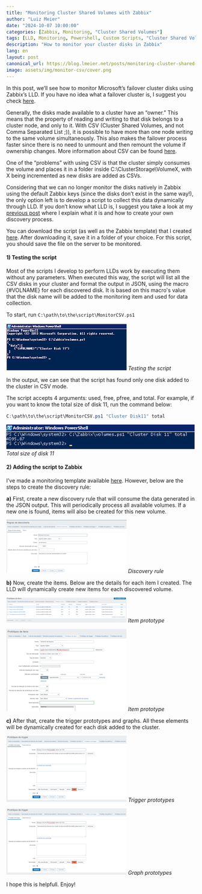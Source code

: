 ```yaml
---
title: "Monitoring Cluster Shared Volumes with Zabbix"
author: "Luiz Meier"
date: "2024-10-07 10:00:00"
categories: [Zabbix, Monitoring, "Cluster Shared Volumes"]
tags: [LLD, Monitoring, Powershell, Custom Scripts, "Cluster Shared Volumes"]
description: "How to monitor your cluster disks in Zabbix"
lang: en
layout: post
canonical_url: https://blog.lmeier.net/posts/monitoring-cluster-shared-volumes-with-zabbix/
image: assets/img/monitor-csv/cover.png
---
```


<!-- Também disponível em [*português*](https://blog.lmeier.net/posts/monitorando-cluster-shared-volumes-com-zabbix/). -->

In this post, we’ll see how to monitor Microsoft’s failover cluster disks using Zabbix’s LLD. If you have no idea what a failover cluster is, I suggest you check [here](https://learn.microsoft.com/en-us/previous-versions/windows/it-pro/windows-server-2008-R2-and-2008/cc770737%28v=ws.11%29?redirectedfrom=MSDN).

Generally, the disks made available to a cluster have an “owner.” This means that the property of reading and writing to that disk belongs to a cluster node, and only to it. With CSV (Cluster Shared Volumes, and not Comma Separated List ;)), it is possible to have more than one node writing to the same volume simultaneously. This also makes the failover process faster since there is no need to unmount and then remount the volume if ownership changes. More information about CSV can be found [here](https://msdn.microsoft.com/pt-br/library/jj612868%28v=ws.11%29.aspx).

One of the “problems” with using CSV is that the cluster simply consumes the volume and places it in a folder inside C:\ClusterStorage\VolumeX, with X being incremented as new disks are added as CSVs.

Considering that we can no longer monitor the disks natively in Zabbix using the default Zabbix keys (since the disks don’t exist in the same way!), the only option left is to develop a script to collect this data dynamically through LLD. If you don’t know what LLD is, I suggest you take a look at my [previous post](https://blog.lmeier.net/posts/creating-your-own-custom-lld-in-zabbix-en/) where I explain what it is and how to create your own discovery process.

You can download the script (as well as the Zabbix template) that I created [here](https://github.com/LuizMeier/Zabbix/tree/master/ClusterSharedVolume). After downloading it, save it in a folder of your choice. For this script, you should save the file on the server to be monitored.

#### 1) Testing the script

Most of the scripts I develop to perform LLDs work by executing them without any parameters. When executed this way, the script will list all the CSV disks in your cluster and format the output in JSON, using the macro {#VOLNAME} for each discovered disk. It is based on this macro's value that the disk name will be added to the monitoring item and used for data collection.

To start, run `C:\path\to\the\script\MonitorCSV.ps1`

![Testing the script](assets/img/monitor-csv/testing-script.png)
*Testing the script*

In the output, we can see that the script has found only one disk added to the cluster in CSV mode.

The script accepts 4 arguments: used, free, pfree, and total. For example, if you want to know the total size of disk 11, run the command below:

```powershell
C:\path\to\the\script\MonitorCSV.ps1 "Cluster Disk11" total
```

![Total size of disk 11](assets/img/monitor-csv/size-disk-11.png)
*Total size of disk 11*

#### 2) Adding the script to Zabbix

I’ve made a monitoring template available [here](https://github.com/LuizMeier/Zabbix/blob/master/ClusterSharedVolume/Template_CSV.xml). However, below are the steps to create the discovery rule:

**a)** First, create a new discovery rule that will consume the data generated in the JSON output. This will periodically process all available volumes. If a new one is found, items will also be created for this new volume.

![Discovery rule](assets/img/monitor-csv/discovery-rules.png)
*Discovery rule*

**b)** Now, create the items. Below are the details for each item I created. The LLD will dynamically create new items for each discovered volume.

![Item prototype](assets/img/monitor-csv/item-prototype-1.png)
*Item prototype*

![Item prototype](assets/img/monitor-csv/item-prototype-2.png)
*Item prototype*

**c)** After that, create the trigger prototypes and graphs. All these elements will be dynamically created for each disk added to the cluster.

![Trigger prototypes](assets/img/monitor-csv/trigger-prototype-1.png)
*Trigger prototypes*

![Trigger prototypes](assets/img/monitor-csv/trigger-prototype-1.png)
*Graph prototypes*

I hope this is helpfull. Enjoy!
